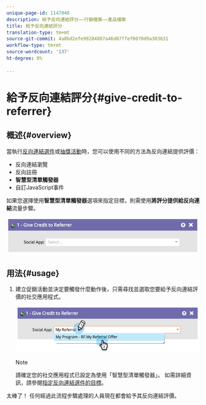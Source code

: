 ```yaml
---
unique-page-id: 1147040
description: 給予反向連結評分——行銷檔案——產品檔案
title: 給予反向連結評分
translation-type: tm+mt
source-git-commit: 4a0bd2efe99284807a46d07ffef0070d9a303631
workflow-type: tm+mt
source-wordcount: '137'
ht-degree: 0%

---
```



# 給予反向連結評分{#give-credit-to-referrer}

## 概述{#overview}

當執行[反向連結選件](/help/marketo/product-docs/demand-generation/social/referral-offers/create-a-referral-offer.md)或[抽獎活動](/help/marketo/product-docs/demand-generation/social/sweepstakes/create-sweepstakes.md)時，您可以使用不同的方法為反向連結提供評價：

* 反向連結瀏覽
* 反向註冊
* **智慧型清單觸發器**
* 自訂JavaScript事件

如果您選擇使用&#x200B;**智慧型清單觸發器**&#x200B;選項來指定目標，則需使用&#x200B;**將評分提供給反向連結**&#x200B;流量步驟。

![](assets/image2014-9-22-15-3a59-3a18.png)

## 用法{#usage}

1. 建立促銷活動並決定要觸發什麼動作後，只需尋找並選取您要給予反向連結評價的社交應用程式。

   ![](assets/image2014-9-22-15-3a59-3a39.png)

   >[!NOTE]
   >
   >請確定您的社交應用程式已設定為使用「智慧型清單觸發器」。 如需詳細資訊，請參閱[指定反向連結選件的目標](/help/marketo/product-docs/demand-generation/social/referral-offers/specify-goal-for-referral-offer.md)。

太棒了！ 任何經過此流程步驟處理的人員現在都會給予其反向連結評價。

